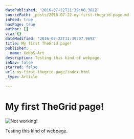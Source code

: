 ```yaml
---
datePublished: '2016-07-22T11:39:08.381Z'
sourcePath: _posts/2016-07-22-my-first-thegrid-page.md
inFeed: true
hasPage: true
author: []
via: {}
dateModified: '2016-07-22T11:39:07.969Z'
title: My first TheGrid page!
publisher:
  name: XeNoS-Art
description: Testing this kind of webpage.
inNav: false
starred: false
url: my-first-thegrid-page/index.html
_type: Article

---
```

# My first TheGrid page!
![Not working!](https://the-grid-user-content.s3-us-west-2.amazonaws.com/ca499c4b-dae0-48a6-9245-9a472c2f3829.jpg)

Testing this kind of webpage.
